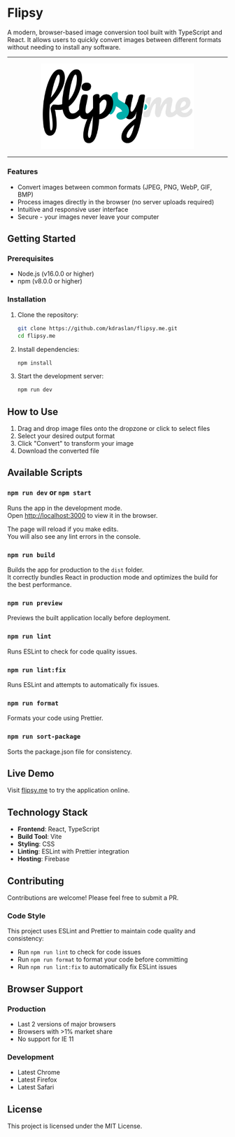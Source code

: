 # Flipsy
A modern, browser-based image conversion tool built with TypeScript and React. It allows users to quickly convert images between different formats without needing to install any software.
___

<p align="center">
  <img src="src/assets/images/logo.svg" alt="Flipsy Logo" width="350" />
</p>

---

### Features

- Convert images between common formats (JPEG, PNG, WebP, GIF, BMP)
- Process images directly in the browser (no server uploads required)
- Intuitive and responsive user interface
- Secure - your images never leave your computer

## Getting Started

### Prerequisites

- Node.js (v16.0.0 or higher)
- npm (v8.0.0 or higher)

### Installation

1. Clone the repository:
   ```bash
   git clone https://github.com/kdraslan/flipsy.me.git
   cd flipsy.me
   ```

2. Install dependencies:
   ```bash
   npm install
   ```

3. Start the development server:
   ```bash
   npm run dev
   ```

## How to Use

1. Drag and drop image files onto the dropzone or click to select files
2. Select your desired output format
3. Click "Convert" to transform your image
4. Download the converted file

## Available Scripts

### `npm run dev` or `npm start`

Runs the app in the development mode.\
Open [http://localhost:3000](http://localhost:3000) to view it in the browser.

The page will reload if you make edits.\
You will also see any lint errors in the console.

### `npm run build`

Builds the app for production to the `dist` folder.\
It correctly bundles React in production mode and optimizes the build for the best performance.

### `npm run preview`

Previews the built application locally before deployment.

### `npm run lint`

Runs ESLint to check for code quality issues.

### `npm run lint:fix`

Runs ESLint and attempts to automatically fix issues.

### `npm run format`

Formats your code using Prettier.

### `npm run sort-package`

Sorts the package.json file for consistency.

## Live Demo

Visit [flipsy.me](https://flipsy.me) to try the application online.

## Technology Stack

- **Frontend**: React, TypeScript
- **Build Tool**: Vite
- **Styling**: CSS
- **Linting**: ESLint with Prettier integration
- **Hosting**: Firebase

## Contributing

Contributions are welcome! Please feel free to submit a PR.

### Code Style

This project uses ESLint and Prettier to maintain code quality and consistency:

- Run `npm run lint` to check for code issues
- Run `npm run format` to format your code before committing
- Run `npm run lint:fix` to automatically fix ESLint issues

## Browser Support

### Production
- Last 2 versions of major browsers
- Browsers with >1% market share
- No support for IE 11

### Development
- Latest Chrome
- Latest Firefox
- Latest Safari

## License

This project is licensed under the MIT License.
